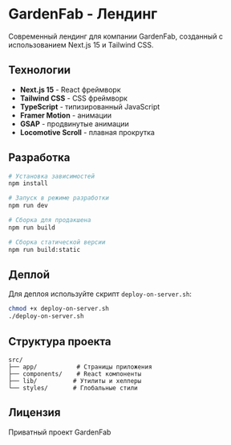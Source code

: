 # GardenFab - Лендинг

Современный лендинг для компании GardenFab, созданный с использованием Next.js 15 и Tailwind CSS.

## Технологии

- **Next.js 15** - React фреймворк
- **Tailwind CSS** - CSS фреймворк
- **TypeScript** - типизированный JavaScript
- **Framer Motion** - анимации
- **GSAP** - продвинутые анимации
- **Locomotive Scroll** - плавная прокрутка

## Разработка

   ```bash
# Установка зависимостей
   npm install

# Запуск в режиме разработки
   npm run dev

# Сборка для продакшена
npm run build

# Сборка статической версии
npm run build:static
```

## Деплой

Для деплоя используйте скрипт `deploy-on-server.sh`:

```bash
chmod +x deploy-on-server.sh
./deploy-on-server.sh
```

## Структура проекта

```
src/
├── app/           # Страницы приложения
├── components/    # React компоненты
├── lib/          # Утилиты и хелперы
└── styles/       # Глобальные стили
```

## Лицензия

Приватный проект GardenFab
